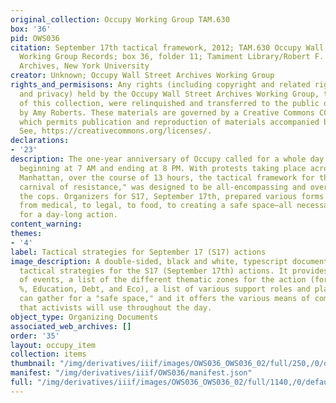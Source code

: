 ```yaml
---
original_collection: Occupy Working Group TAM.630
box: '36'
pid: OWS036
citation: September 17th tactical framework, 2012; TAM.630 Occupy Wall Street Archives
  Working Group Records; box 36, folder 11; Tamiment Library/Robert F. Wagner Labor
  Archives, New York University
creator: Unknown; Occupy Wall Street Archives Working Group
rights_and_permisisons: Any rights (including copyright and related rights to publicity
  and privacy) held by the Occupy Wall Street Archives Working Group, the creator
  of this collection, were relinquished and transferred to the public domain in 2013
  by Amy Roberts. These materials are governed by a Creative Commons CC0 license,
  which permits publication and reproduction of materials accompanied by full attribution.
  See, https://creativecommons.org/licenses/.
declarations:
- '23'
description: The one-year anniversary of Occupy called for a whole day of actions
  beginning at 7 AM and ending at 8 PM. With protests taking place across all of lower
  Manhattan, over the course of 13 hours, the tactical framework for this "roving
  carnival of resistance," was designed to be all-encompassing and overwhelming to
  the cops. Organizers for S17, September 17th, prepared various forms of support
  from medical, to legal, to food, to creating a safe space—all necessary components
  for a day-long action.
content_warning:
themes:
- '4'
label: Tactical strategies for September 17 (S17) actions
image_description: A double-sided, black and white, typescript document outlines the
  tactical strategies for the S17 (September 17th) actions. It provides a sequence
  of events, a list of the different thematic zones for the action (for example, 99
  %, Education, Debt, and Eco), a list of various support roles and places where folks
  can gather for a "safe space," and it offers the various means of communication
  that activists will use throughout the day.
object_type: Organizing Documents
associated_web_archives: []
order: '35'
layout: occupy_item
collection: items
thumbnail: "/img/derivatives/iiif/images/OWS036_OWS036_02/full/250,/0/default.jpg"
manifest: "/img/derivatives/iiif/OWS036/manifest.json"
full: "/img/derivatives/iiif/images/OWS036_OWS036_02/full/1140,/0/default.jpg"
---
```

